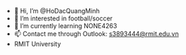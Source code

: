 - 👋 Hi, I’m @HoDacQuangMinh
- 👀 I’m interested in football/soccer
- 🌱 I’m currently learning NONE4263
- 📫  Contact me through Outlook: s3893444@rmit.edu.vn
- RMIT University
<!---
HoDacQuangMinh/HoDacQuangMinh is a ✨ special ✨ repository because its `README.md` (this file) appears on your GitHub profile.
You can click the Preview link to take a look at your changes.
--->
